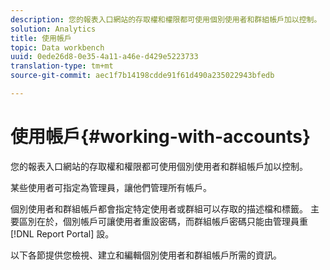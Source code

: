 ```yaml
---
description: 您的報表入口網站的存取權和權限都可使用個別使用者和群組帳戶加以控制。
solution: Analytics
title: 使用帳戶
topic: Data workbench
uuid: 0ede26d8-0e35-4a11-a46e-d429e5223733
translation-type: tm+mt
source-git-commit: aec1f7b14198cdde91f61d490a235022943bfedb

---
```



# 使用帳戶{#working-with-accounts}

您的報表入口網站的存取權和權限都可使用個別使用者和群組帳戶加以控制。

某些使用者可指定為管理員，讓他們管理所有帳戶。

個別使用者和群組帳戶都會指定特定使用者或群組可以存取的描述檔和標籤。 主要區別在於，個別帳戶可讓使用者重設密碼，而群組帳戶密碼只能由管理員重 [!DNL Report Portal] 設。

以下各節提供您檢視、建立和編輯個別使用者和群組帳戶所需的資訊。
